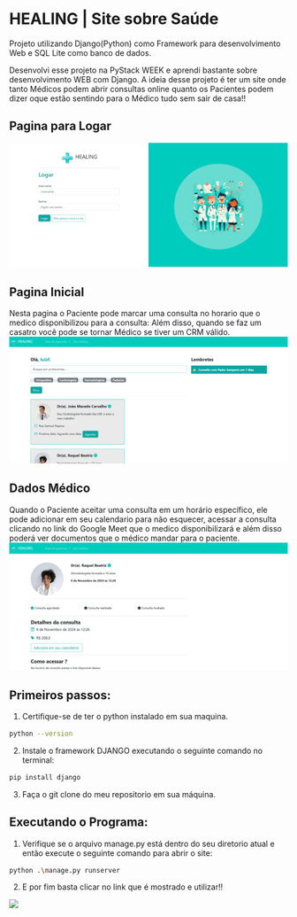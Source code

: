 # HEALING | Site sobre Saúde
Projeto utilizando Django(Python) como Framework para desenvolvimento Web e SQL Lite como banco de dados.

Desenvolvi esse projeto na PyStack WEEK e aprendi bastante sobre desenvolvimento WEB com Django. A ideia desse projeto é ter um site onde tanto Médicos podem abrir consultas online quanto os Pacientes podem dizer oque estão sentindo para o Médico tudo sem sair de casa!!

## Pagina para Logar

<img src="login.png" alt="login">

## Pagina Inicial
Nesta pagina o Paciente pode marcar uma consulta no horario que o medico disponibilizou para a consulta:
Além disso, quando se faz um casatro você pode se tornar Médico se tiver um CRM válido.
<img src="Pag Inicial.png" alt="Pagina inicial">

## Dados Médico
Quando o Paciente aceitar uma consulta em um horário específico, ele pode adicionar em seu calendario para não esquecer, acessar a consulta clicando no link do Google Meet que o medico disponibilizará e além disso poderá ver documentos que o médico mandar para o paciente.
<img src="Dados.png" alt="Dados medico">

## Primeiros passos:

1. Certifique-se de ter o python instalado em sua maquina. 

```bash
python --version
```

2. Instale o framework DJANGO executando o seguinte comando no terminal:

```bash
pip install django
```

3. Faça o git clone do meu repositorio em sua máquina.

## Executando o Programa:

1. Verifique se o arquivo manage.py está dentro do seu diretorio atual e então execute o seguinte comando para abrir o site:
```bash
python .\manage.py runserver
```
2. E por fim basta clicar no link que é mostrado e utilizar!!

<img src="https://media.tenor.com/1MfQk9vFF7MAAAAM/anime-bye-bye-maki.gif">
